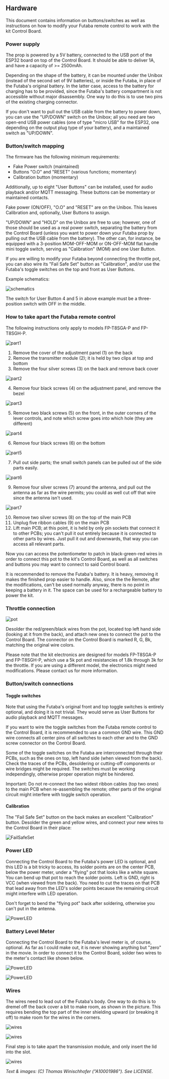 ## Hardware

This document contains information on buttons/switches as well as instructions on how to modify your Futaba remote control to work with the kit Control Board.

### Power supply

The prop is powered by a 5V battery, connected to the USB port of the ESP32 board on top of the Control Board. It should be able to deliver 1A, and have a capacity of >= 2500mAh.

Depending on the shape of the battery, it can be mounted under the Unibox (instead of the second set of 9V batteries), or inside the Futaba, in place of the Futaba's original battery. In the latter case, access to the battery for charging has to be provided, since the Futaba's battery compartment is not accessible without major disassembly. One way to do this is to use two pins of the existing charging connector.

If you don't want to pull out the USB cable from the battery to power down, you can use the "UP/DOWN" switch on the Unibox; all you need are two open-end USB power cables (one of type "micro USB" for the ESP32, one depending on the output plug type of your battery), and a maintained switch as "UP/DOWN". 

### Button/switch mapping

The firmware has the following minimum requirements:
- Fake Power switch (maintained)
- Buttons "O.O" and "RESET" (various functions; momentary)
- Calibration button (momentary)

Additionally, up to eight "User Buttons" can be installed, used for audio playback and/or MQTT messaging. These buttons can be momentary or maintained contacts.

Fake power (ON/OFF), "O.O" and "RESET" are on the Unibox. This leaves Calibration and, optionally, User Buttons to assign.

"UP/DOWN" and "HOLD" on the Unibox are free to use; however, one of those should be used as a real power switch, separating the battery from the Control Board (unless you want to power down your Futaba prop by pulling out the USB cable from the battery). The other can, for instance, be equipped with a 3-position MOM-OFF-MOM or ON-OFF-MOM flat handle mini toggle switch, serving as "Calibration" (MOM) and one User Button. 

If you are willing to modify your Futaba beyond connecting the throttle pot, you can also wire its "Fail Safe Set" button as "Calibration", and/or use the Futaba's toggle switches on the top and front as User Buttons.

Example schematics:

![schematics](img/schematics.png)

The switch for User Button 4 and 5 in above example must be a three-position switch with OFF in the middle.

### How to take apart the Futaba remote control

The following instructions only apply to models FP-T8SGA-P and FP-T8SGH-P.

![part1](img/htof1.jpg)

1) Remove the cover of the adjustment panel (1) on the back
2) Remove the transmitter module (2); it is held by two clips at top and bottom
3) Remove the four silver screws (3) on the back and remove back cover

![part2](img/htof2.jpg)

4) Remove four black screws (4) on the adjustment panel, and remove the bezel

![part3](img/htof3.jpg)

5) Remove two black screws (5) on the front, in the outer corners of the lever controls, and note which screw goes into which hole (they are different)

![part4](img/htof4.jpg)

6) Remove four black screws (6) on the bottom

![part5](img/htof5.jpg)

7) Pull out side parts; the small switch panels can be pulled out of the side parts easily.

![part6](img/htof6.jpg)

9) Remove four silver screws (7) around the antenna, and pull out the antenna as far as the wire permits; you could as well cut off that wire since the antenna isn't used.

![part7](img/htof7.jpg)

10) Remove two silver screws (8) on the top of the main PCB
11) Unplug five ribbon cables (9) on the main PCB
12) Lift main PCB; at this point, it is held by only pin sockets that connect it to other PCBs; you can't pull it out entirely because it is connected to other parts by wires. Just pull it out and downwards, that way you can access all relevant parts.

Now you can access the potentiometer to patch in black-green-red wires in order to connect this pot to the kit's Control Board, as well as all switches and buttons you may want to connect to said Control board.

It is recommended to remove the Futaba's battery. It is heavy, removing it makes the finished prop easier to handle. Also, since the the Remote, after the modifications, can't be used normally anyway, there is no point in keeping a battery in it. The space can be used for a rechargeable battery to power the kit.

### Throttle connection

![pot](img/pot.jpg)

Desolder the red/green/black wires from the pot, located top left hand side (looking at it from the back), and attach new ones to connect the pot to the Control Board. The connector on the Control Board is marked R, G, Bk, matching the original wire colors.

Please note that the kit electronics are designed for models FP-T8SGA-P and FP-T8SGH-P, which use a 5k pot and resistancies of 1.8k through 3k for the throttle. If you are using a different model, the electronics might need modifications. Please contact us for more information.

### Button/switch connections

#### Toggle switches

Note that using the Futaba's original front and top toggle switches is entirely optional, and doing it is not trivial. They would serve as User Buttons for audio playback and MQTT messages.

If you want to wire the toggle switches from the Futaba remote control to the Control Board, it is recommended to use a common GND wire. This GND wire connects all center pins of all switches to each other and to the GND screw connector on the Control Board.

Some of the toggle switches on the Futaba are interconnected through their PCBs, such as the ones on top, left hand side (when viewed from the back). Check the traces of the PCBs, desoldering or cutting-off components or wire bridges might be required. The switches must be working independingly, otherwise proper operation might be hindered.

Important: Do not re-connect the two widest ribbon cables (top two ones) to the main PCB when re-assembling the remote; other parts of the original circuit might interfere with toggle switch operation.

#### Calibration

The "Fail Safe Set" button on the back makes an excellent "Calibration" button. Desolder the green and yellow wires, and connect your new wires to the Control Board in their place:

![FailSafeSet](img/fss.jpg)

### Power LED

Connecting the Control Board to the Futaba's power LED is optional, and this LED is a bit tricky to access, Its solder points are on the center PCB, below the power meter, under a "flying" pot that looks like a white square. You can bend up that pot to reach the solder points. Left is GND, right is VCC (when viewed from the back). You need to cut the traces on that PCB that lead away from the LED's solder points because the remaining circuit might interfere with LED operation.

Don't forget to bend the "flying pot" back after soldering, otherwise you can't put in the antenna.

![PowerLED](img/pled.jpg)

### Battery Level Meter

Connecting the Control Board to the Futaba's level meter is, of course, optional. As far as I could make out, it is never showing anything but "zero" in the movie. In order to connect it to the Control Board, solder two wires to the meter's contact like shown below.

![PowerLED](img/blvl1.jpg)

![PowerLED](img/blvl2.jpg)

### Wires

The wires need to lead out of the Futaba's body. One way to do this is to dremel off the back cover a bit to make room, as shown in the picture. This requires bending the top part of the inner shielding upward (or breaking it off) to make room for the wires in the corners.

![wires](img/wires2.jpg)

![wires](img/wires.jpg)

Final step is to take apart the transmission module, and only insert the lid into the slot.

![wires](img/wires3.jpg)

_Text & images: (C) Thomas Winischhofer ("A10001986"). See LICENSE._
